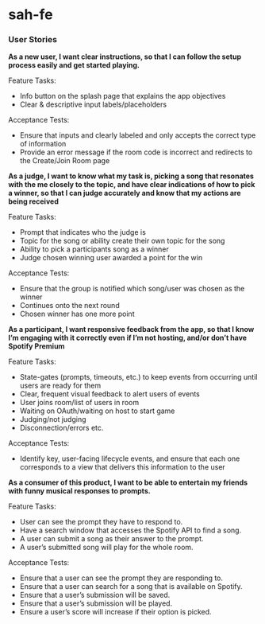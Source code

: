 # sah-fe

### User Stories

**As a new user, I want clear instructions, so that I can follow the setup process easily and get started playing.**

Feature Tasks: 
* Info button on the splash page that explains the app objectives
* Clear & descriptive input labels/placeholders

Acceptance Tests:
* Ensure that inputs and clearly labeled and only accepts the correct type of information
* Provide an error message if the room code is incorrect and redirects to the Create/Join Room page

**As a judge, I want to know what my task is, picking a song that resonates with the me closely to the topic, and have clear indications of how to pick a winner, so that I can judge accurately and know that my actions are being received**  

Feature Tasks: 
* Prompt that indicates who the judge is
* Topic for the song or ability create their own topic for the song
* Ability to pick a participants song as a winner
* Judge chosen winning user awarded a point for the win

Acceptance Tests:
* Ensure that the group is notified which song/user was chosen as the winner
* Continues onto the next round
* Chosen winner has one more point

**As a participant, I want responsive feedback from the app, so that I know I’m engaging with it correctly even if I’m not hosting, and/or don’t have Spotify Premium**

Feature Tasks: 
* State-gates (prompts, timeouts, etc.) to keep events from occurring until users are ready for them
* Clear, frequent visual feedback to alert users of events
* User joins room/list of users in room
* Waiting on OAuth/waiting on host to start game
* Judging/not judging
* Disconnection/errors
etc.

Acceptance Tests:
* Identify key, user-facing lifecycle events, and ensure that each one corresponds to a view that delivers this information to the user

**As a consumer of this product, I want to be able to entertain my friends with funny musical responses to prompts.**

Feature Tasks:
* User can see the prompt they have to respond to.
* Have a search window that accesses the Spotify API to find a song.
* A user can submit a song as their answer to the prompt.
* A user’s submitted song will play for the whole room.

Acceptance Tests:
* Ensure that a user can see the prompt they are responding to.
* Ensure that a user can search for a song that is available on Spotify.
* Ensure that a user’s submission will be saved.
* Ensure that a user’s submission will be played.
* Ensure a user’s score will increase if their option is picked.
